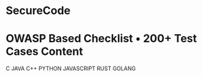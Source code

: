# SecureCode
 # OWASP Based Checklist  • 200+ Test Cases  Content  
C JAVA  C++  PYTHON  JAVASCRIPT  RUST  GOLANG
